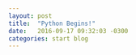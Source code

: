```yaml
---
layout: post
title:  "Python Begins!"
date:   2016-09-17 09:32:03 -0300
categories: start blog
---
```

